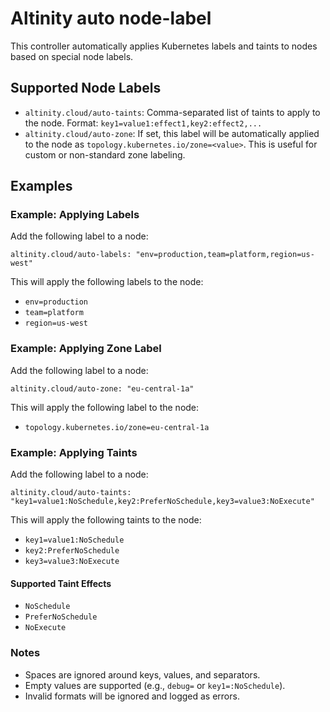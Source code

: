 # Altinity auto node-label

This controller automatically applies Kubernetes labels and taints to nodes based on special node labels.

## Supported Node Labels


- `altinity.cloud/auto-taints`: Comma-separated list of taints to apply to the node. Format: `key1=value1:effect1,key2:effect2,...`
- `altinity.cloud/auto-zone`: If set, this label will be automatically applied to the node as `topology.kubernetes.io/zone=<value>`. This is useful for custom or non-standard zone labeling.

## Examples

### Example: Applying Labels

Add the following label to a node:

```
altinity.cloud/auto-labels: "env=production,team=platform,region=us-west"
```

This will apply the following labels to the node:
- `env=production`
- `team=platform`
- `region=us-west`

### Example: Applying Zone Label

Add the following label to a node:

```
altinity.cloud/auto-zone: "eu-central-1a"
```

This will apply the following label to the node:
- `topology.kubernetes.io/zone=eu-central-1a`

### Example: Applying Taints

Add the following label to a node:

```
altinity.cloud/auto-taints: "key1=value1:NoSchedule,key2:PreferNoSchedule,key3=value3:NoExecute"
```

This will apply the following taints to the node:
- `key1=value1:NoSchedule`
- `key2:PreferNoSchedule`
- `key3=value3:NoExecute`

#### Supported Taint Effects
- `NoSchedule`
- `PreferNoSchedule`
- `NoExecute`

### Notes
- Spaces are ignored around keys, values, and separators.
- Empty values are supported (e.g., `debug=` or `key1=:NoSchedule`).
- Invalid formats will be ignored and logged as errors.
